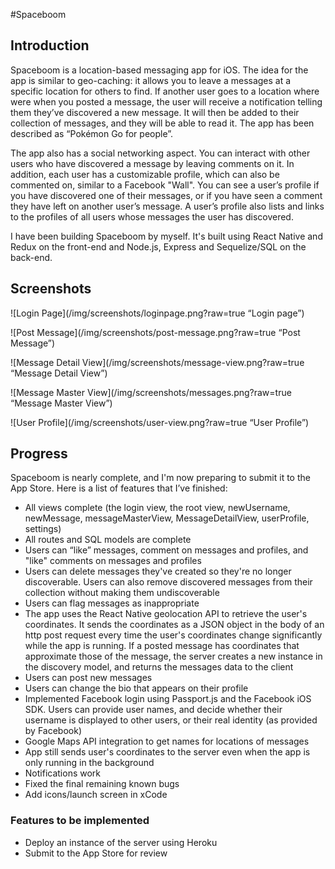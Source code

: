 #Spaceboom

## Introduction
Spaceboom is a location-based messaging app for iOS. The idea for the app is similar to geo-caching: it allows you to leave a messages at a specific location for others to find. If another user goes to a location where were when you posted a message, the user will receive a notification telling them they’ve discovered a new message. It will then be added to their collection of messages, and they will be able to read it. The app has been described as “Pokémon Go for people”.

The app also has a social networking aspect. You can interact with other users who have discovered a message by leaving comments on it. In addition, each user has a customizable profile, which can also be commented on, similar to a Facebook "Wall". You can see a user’s profile if you have discovered one of their messages, or if you have seen a comment they have left on another user’s message. A user’s profile also lists and links to the profiles of all users whose messages the user has discovered.

I have been building Spaceboom by myself. It's built using React Native and Redux on the front-end and Node.js, Express and Sequelize/SQL on the back-end.

## Screenshots

![Login Page](/img/screenshots/loginpage.png?raw=true “Login page”)

![Post Message](/img/screenshots/post-message.png?raw=true “Post Message”)

![Message Detail View](/img/screenshots/message-view.png?raw=true “Message Detail View”)

![Message Master View](/img/screenshots/messages.png?raw=true “Message Master View”)

![User Profile](/img/screenshots/user-view.png?raw=true “User Profile”)

## Progress

Spaceboom is nearly complete, and I'm now preparing to submit it to the App Store. Here is a list of features that I’ve finished:

- All views complete (the login view, the root view, newUsername, newMessage, messageMasterView, MessageDetailView, userProfile, settings)
- All routes and SQL models are complete
- Users can “like” messages, comment on messages and profiles, and "like" comments on messages and profiles
- Users can delete messages they've created so they're no longer discoverable. Users can also remove discovered messages from their collection without making them undiscoverable
- Users can flag messages as inappropriate
- The app uses the React Native geolocation API to retrieve the user's coordinates. It sends the coordinates as a JSON object in the body of an http post request every time the user's coordinates change significantly while the app is running. If a posted message has coordinates that approximate those of the message, the server creates a new instance in the discovery model, and returns the messages data to the client
- Users can post new messages
- Users can change the bio that appears on their profile
- Implemented Facebook login using Passport.js and the Facebook iOS SDK. Users can provide user names, and decide whether their username is displayed to other users, or their real identity (as provided by Facebook)
- Google Maps API integration to get names for locations of messages
- App still sends user's coordinates to the server even when the app is only running in the background
- Notifications work
- Fixed the final remaining known bugs
- Add icons/launch screen in xCode

### Features to be implemented
- Deploy an instance of the server using Heroku
- Submit to the App Store for review











